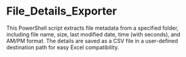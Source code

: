 # File_Details_Exporter

This PowerShell script extracts file metadata from a specified folder, including file name, size, last modified date, time (with seconds), and AM/PM format. The details are saved as a CSV file in a user-defined destination path for easy Excel compatibility.
